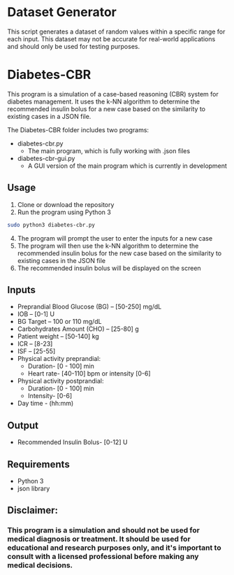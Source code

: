 # Dataset Generator

This script generates a dataset of random values within a specific range for each input. This dataset may not be accurate for real-world applications and should only be used for testing purposes.

# Diabetes-CBR

This program is a simulation of a case-based reasoning (CBR) system for diabetes management. It uses the k-NN algorithm to determine the recommended insulin bolus for a new case based on the similarity to existing cases in a JSON file.

The Diabetes-CBR folder includes two programs:
- diabetes-cbr.py
  - The main program, which is fully working with .json files
- diabetes-cbr-gui.py
  - A GUI version of the main program which is currently in development
  
## Usage
1. Clone or download the repository
2. Run the program using Python 3
```bash
sudo python3 diabetes-cbr.py 
```
4. The program will prompt the user to enter the inputs for a new case
5. The program will then use the k-NN algorithm to determine the recommended insulin bolus for the new case based on the similarity to existing cases in the JSON file
6. The recommended insulin bolus will be displayed on the screen

## Inputs

- Preprandial Blood Glucose (BG) – [50-250] mg/dL
- IOB – [0-1] U
- BG Target – 100 or 110 mg/dL
- Carbohydrates Amount (CHO) – [25-80] g
- Patient weight – [50-140] kg
- ICR – [8-23]
- ISF – [25-55]
- Physical activity preprandial:
  - Duration- [0 - 100] min
  - Heart rate- [40-110] bpm or intensity [0-6]
- Physical activity postprandial:
  - Duration- [0 - 100] min
  - Intensity- [0-6]
- Day time - (hh:mm)

## Output

- Recommended Insulin Bolus- [0-12] U

## Requirements
- Python 3
- json library


## Disclaimer: 
### This program is a simulation and should not be used for medical diagnosis or treatment. It should be used for educational and research purposes only, and it's important to consult with a licensed professional before making any medical decisions.

